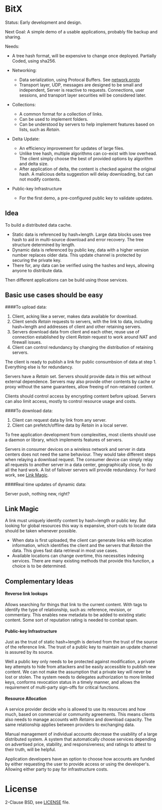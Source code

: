 BitX
========
Status: Early development and design.

Next Goal: A simple demo of a usable applications, probably file backup and sharing.

Needs:

* A tree hash format, will be expensive to change once deployed. Partially Coded, using sha256.

* Networking:
	* Data serialization, using Protocal Buffers. See [network.proto](src/network/network.proto)
	* Transport layer, UDP, messages are designed to be small and independent, Server is reactive to requests. Connections, user sessions, and transport layer securities will be considered later.

* Collections:
	* A common format for a collection of links.
	* Can be used to implement folders.
	* Can be understood by servers to help implement features based on lists, such as *Retain*.

* Delta Update:
	* An efficiency improvement for updates of large files.
	* Unlike tree hash, multiple algorithms can co-exist with low overhead. The client simply choose the best of provided options by algorithm and delta size.
	* After application of delta, the content is checked against the original hash. A malicious delta suggestion will delay downloading, but can not modify contents.

* Public-key Infrastructure
	* For the first demo, a pre-configured public key to validate updates.


Idea
-----

To build a distributed data cache.

* Static data is referenced by hash+length. Large data blocks uses tree hash to aid in multi-source download and error recovery. The tree structure determined by length.
* Dynamic data is referenced by public key, data with a higher version number replaces older data. This update channel is protected by securing the private key.
* There for, any data can be verified using the hashes and keys, allowing anyone to distribute data.

Then different applications can be build using those services.


Basic use cases should be easy
----------

####To upload data:

1. Client, acking like a server, makes data available for download.
2. Client sends *Retain* requests to servers, with the link to data, including hash+length and addresses of client and other retaining servers.
3. Servers download data from client and each other, reuse use of connection established by client *Retain* request to work around NAT and firewall issues.
4. Client can control redundancy by changing the distribution of retaining servers.

The client is ready to publish a link for public consumbsion of data at step 1. Everything else is for redundancy.

Servers have a *Retain* set. Servers should provide data in this set without external dependence. Servers may also provide other contents by cache or proxy without the same guarantees, allow freeing of non-retained content.

Clients should control access by encrypting content before upload. Servers can also limit access, mostly to control resource usage and costs.


####To download data:

1. Client can request data by link from any server.
2. Client can prefetch/offline data by *Retain* in a local server.

To free application development from complexities, most clients should use a daemon or library, which implements features of servers.

Servers in consumer devices on a wireless network and server in data centers does not need the same behaviour. They would take different steps when relaying a download request. The consumer device can simply relay all requests to another server in a data center, geographically close, to do all the hard work. A list of failover servers will provide redundancy. For hard work, see [Link Magic](#link-magic).


####Real time updates of dynamic data:

Server push, nothing new, right?


Link Magic<a name="link-magic"></a>
-------
A link must uniquely identify content by hash+length or public key.
But looking for global resources this way is expansive, short-cuts to locate data should be taken whenever possible.

* When data is first uploaded, the client can generate links with location information, which identifies the client and the servers that *Retain* the data. This gives fast data retrieval in most use cases.
* Available locations can change overtime, this necessities indexing services. There are many existing methods that provide this function, a choice is to be determined.


Complementary Ideas
-----------

#### Reverse link lookups
Allows searching for things that link to the current content. With tags to identify the type of relationship, such as: reference, revision, or commentary. This enables new metadata to be added to existing static content. Some sort of reputation rating is needed to combat spam.

#### Public-key Infrastructure
Just as the trust of static hash+length is derived from the trust of the source of the reference link. The trust of a public key to maintain an update channel is assured by its source.

Well a public key only needs to be protected against modification, a private key attempts to hide from attackers and be easily accessible to publish new content. We can not make the assumption that a private key will never be lost or stolen. The system needs to delegates authorization to more limited keys, conforms revocation status in a timely manner, and allows the requirement of multi-party sign-offs for critical functions.

#### Resource Allocation
A service provider decide who is allowed to use its resources and how much, based on commercial or community agreements. This means clients also needs to manage accounts with *Retains* and download capacity. The same relationship applies between providers to exchanging data.

Manual management of individual accounts decrease the usability of a large distributed system. A system that automatically choose services depending on advertised price, stability, and responsiveness; and ratings to attest to their truth, will be helpful.

Application developers have an option to choose how accounts are funded by either requesting the user to provide access or using the developer's. Allowing either party to pay for infrastructure costs.



License
=====
2-Clause BSD, see [LICENSE](LICENSE) file.